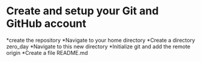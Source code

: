 # Create and setup your Git and GitHub account
*create the repository
*Navigate to your home directory
*Create a directory zero_day
*Navigate to this new directory
*Initialize git and add the remote origin
*Create a file README.md

